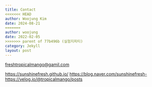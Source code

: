 ```yaml
---
title: Contact
<<<<<<< HEAD
author: Woojung Kim
date: 2024-08-21
=======
author: woojung
date: 2022-02-05
>>>>>>> parent of 77b496b (실험지피티)
category: Jekyll
layout: post
---
```


freshtropicalmango@gamil.com

https://sunshinefresh.github.io/
https://blog.naver.com/sunshinefresh-
https://velog.io/@tropicalmango/posts